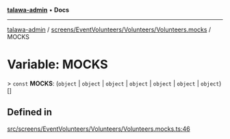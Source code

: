 [**talawa-admin**](../../../../../README.md) • **Docs**

***

[talawa-admin](../../../../../modules.md) / [screens/EventVolunteers/Volunteers/Volunteers.mocks](../README.md) / MOCKS

# Variable: MOCKS

\> `const` **MOCKS**: (`object` \| `object` \| `object` \| `object` \| `object` \| `object` \| `object`)[]

## Defined in

[src/screens/EventVolunteers/Volunteers/Volunteers.mocks.ts:46](https://github.com/PalisadoesFoundation/talawa-admin/blob/3f6b41a67c6932f4c0bce6ffb822d4ef12ede8c8/src/screens/EventVolunteers/Volunteers/Volunteers.mocks.ts#L46)
